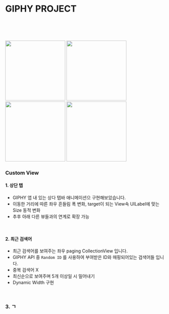 # GIPHY PROJECT

<br>
<br>
<br>
<p float="left">
<img src="https://user-images.githubusercontent.com/54730280/115800890-6bd09680-a416-11eb-96e9-508a1552753e.gif" width="190" /> 
<img src="https://user-images.githubusercontent.com/54730280/115800898-6f641d80-a416-11eb-9ca7-6fd53821c930.gif" width="190" />
<img src="https://user-images.githubusercontent.com/54730280/115800892-6d01c380-a416-11eb-84c7-88b91b33b221.gif" width="190" />
<img src="https://user-images.githubusercontent.com/54730280/115800895-6d9a5a00-a416-11eb-9756-36aabc70157d.gif" width="190" />
</p>





### Custom View 

#### 1. 상단 탭
- GIPHY 앱 내 있는 상다 탭바 애니메이션으 구현해보았습니다.
- 이동한 거리에 따른 좌우 흔들림 폭 변화, target이 되는 View속 UILabel에 맞는 Size 동적 변화
- 추후 아래 다른 뷰들과의 연계로 확장 가능

<br>

#### 2. 최근 검색어
- 최근 검색어를 보여주는 좌우 paging CollectionView 입니다.
- GIPHY API 중 ```Random ID``` 를 사용하여 부여받은 ID와 매핑되어있는 검색어들 입니다.
- 중복 검색어 X
- 최신순으로 보여주며 5개 이상일 시 밀어내기
- Dynamic Width 구현

<br>

### 3. ㄱ
